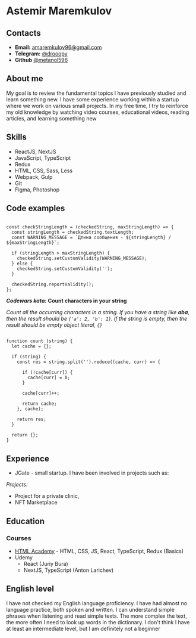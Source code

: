 # Astemir Maremkulov

## Contacts 

- **Email:** amaremkulov96@gmail.com
- **Telegram:** [@drooopy](https://t.me/drooopy) 
- **Github** [@metanol596](https://github.com/metanol596)

## About me

My goal is to review the fundamental topics I have previously studied and learn something new. I have some experience working within a startup where we work on various small projects. In my free time, I try to reinforce my old knowledge by watching video courses, educational videos, reading articles, and learning something new

## Skills

- ReactJS, NextJS
- JavaScript, TypeScript
- Redux
- HTML, CSS, Sass, Less
- Webpack, Gulp
- Git
- Figma, Photoshop

## Code examples

```

const checkStringLength = (checkedString, maxStringLength) => {
  const stringLength = checkedString.textLength;
  const WARNING_MESSAGE = `Длина сообщения - ${stringLength} / ${maxStringLength}`;
  
  if (stringLength > maxStringLength) {
    checkedString.setCustomValidity(WARNING_MESSAGE);
  } else {
    checkedString.setCustomValidity('');
  }
  
  checkedString.reportValidity();
};

```

***Codewars kata:*** 
**Count characters in your string**

_Count all the occurring characters in a string. If you have a string like **aba**, then the result should be `{'a': 2, 'b': 1}`. If the string is empty, then the result should be empty object literal, `{}`_

```

function count (string) {  
  let cache = {};
  
  if (string) {
    const res = string.split('').reduce((cache, curr) => {
      
      if (!cache[curr]) { 
        cache[curr] = 0;
      }
       
      cache[curr]++;
      
      return cache;
    }, cache);
    
    return res;
  }
  
  return {};
}

```

## Experience 

- JGate - small startup. I have been involved in projects such as:

_Projects:_
- Project for a private clinic,
- NFT Marketplace

## Education

### Courses

* [HTML Academy](https://htmlacademy.ru/) - HTML, CSS, JS, React, TypeScript, Redux (Basics)
* Udemy
  + React (Juriy Bura)
  + NextJS, TypeScript (Anton Larichev)

## English level

I have not checked my English language proficiency. I have had almost no language practice, both spoken and written. I can understand simple phrases when listening and read simple texts. The more complex the text, the more often I need to look up words in the dictionary. I don't think I have at least an intermediate level, but I am definitely not a beginner
